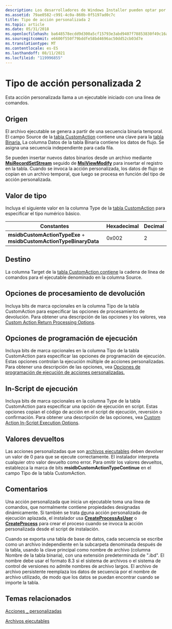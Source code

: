 ```yaml
---
description: Los desarrolladores de Windows Installer pueden optar por usar un tipo de acción personalizado 2 cuando las acciones estándar no son suficientes para ejecutar la instalación.
ms.assetid: 79ae0582-c991-4c0a-860b-0f5197ad0c7c
title: Tipo de acción personalizada 2
ms.topic: article
ms.date: 05/31/2018
ms.openlocfilehash: ba648578ecdd9d300a5cf15793e3abd9407f78853830f49c16a26db184ff3683
ms.sourcegitcommit: e6600f550f79bddfe58bd4696ac50dd52cb03d7e
ms.translationtype: MT
ms.contentlocale: es-ES
ms.lasthandoff: 08/11/2021
ms.locfileid: "119996855"
---
```

# <a name="custom-action-type-2"></a>Tipo de acción personalizada 2

Esta acción personalizada llama a un ejecutable iniciado con una línea de comandos.

## <a name="source"></a>Origen

El archivo ejecutable se genera a partir de una secuencia binaria temporal. El campo Source de la [tabla CustomAction](customaction-table.md) contiene una clave para la [tabla Binaria.](binary-table.md) La columna Datos de la tabla Binaria contiene los datos de flujo. Se asigna una secuencia independiente para cada fila.

Se pueden insertar nuevos datos binarios desde un archivo mediante [**MsiRecordSetStream**](/windows/desktop/api/Msiquery/nf-msiquery-msirecordsetstreama) seguido de [**MsiViewModify**](/windows/desktop/api/Msiquery/nf-msiquery-msiviewmodify) para insertar el registro en la tabla. Cuando se invoca la acción personalizada, los datos de flujo se copian en un archivo temporal, que luego se procesa en función del tipo de acción personalizada.

## <a name="type-value"></a>Valor de tipo

Incluya el siguiente valor en la columna Type de la [tabla CustomAction](customaction-table.md) para especificar el tipo numérico básico.



| Constantes                                                          | Hexadecimal | Decimal |
|--------------------------------------------------------------------|-------------|---------|
| **msidbCustomActionTypeExe**  +  **msidbCustomActionTypeBinaryData** | 0x002       | 2       |



 

## <a name="target"></a>Destino

La columna Target de la [tabla CustomAction contiene](customaction-table.md) la cadena de línea de comandos para el ejecutable denominado en la columna Source.

## <a name="return-processing-options"></a>Opciones de procesamiento de devolución

Incluya bits de marca opcionales en la columna Tipo de la tabla CustomAction para especificar las opciones de procesamiento de devolución. Para obtener una descripción de las opciones y los valores, vea [Custom Action Return Processing Options](custom-action-return-processing-options.md).

## <a name="execution-scheduling-options"></a>Opciones de programación de ejecución

Incluya bits de marca opcionales en la columna Tipo de la tabla CustomAction para especificar las opciones de programación de ejecución. Estas opciones controlan la ejecución múltiple de acciones personalizadas. Para obtener una descripción de las opciones, vea [Opciones de programación de ejecución de acciones personalizadas.](custom-action-execution-scheduling-options.md)

## <a name="in-script-execution-options"></a>In-Script de ejecución

Incluya bits de marca opcionales en la columna Type de la tabla CustomAction para especificar una opción de ejecución en script. Estas opciones copian el código de acción en el script de ejecución, reversión o confirmación. Para obtener una descripción de las opciones, vea [Custom Action In-Script Execution Options](custom-action-in-script-execution-options.md).

## <a name="return-values"></a>Valores devueltos

Las acciones personalizadas que son [archivos ejecutables](executable-files.md) deben devolver un valor de 0 para que se ejecute correctamente. El instalador interpreta cualquier otro valor devuelto como error. Para omitir los valores devueltos, establezca la marca de bits **msidbCustomActionTypeContinue** en el campo Tipo de la tabla CustomAction.

## <a name="remarks"></a>Comentarios

Una acción personalizada que inicia un ejecutable toma una línea de comandos, que normalmente contiene propiedades designadas dinámicamente. Si también se trata [de](deferred-execution-custom-actions.md)una acción personalizada de ejecución aplazada, el instalador usa [**CreateProcessAsUser**](/windows/desktop/api/processthreadsapi/nf-processthreadsapi-createprocessasusera) o [**CreateProcess**](/windows/desktop/api/processthreadsapi/nf-processthreadsapi-createprocessa) para crear el proceso cuando se invoca la acción personalizada desde el script de instalación.

Cuando se exporta una tabla de base de datos, cada secuencia se escribe como un archivo independiente en la subcarpeta denominada después de la tabla, usando la clave principal como nombre de archivo (columna Nombre de la tabla binaria), con una extensión predeterminada de ".ibd". El nombre debe usar el formato 8.3 si el sistema de archivos o el sistema de control de versiones no admite nombres de archivo largos. El archivo de archivo persistente reemplaza los datos de secuencia por el nombre de archivo utilizado, de modo que los datos se puedan encontrar cuando se importe la tabla.

## <a name="related-topics"></a>Temas relacionados

<dl> <dt>

[Acciones \_ personalizadas](custom-actions.md)
</dt> <dt>

[Archivos ejecutables](executable-files.md)
</dt> </dl>

 

 
